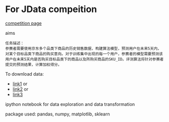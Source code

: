 # For JData compeition

[competition page](http://www.datafountain.cn/#/competitions/247/intro)

aims

```
任务描述：
参赛者需要使用京东多个品类下商品的历史销售数据，构建算法模型，预测用户在未来5天内，对某个目标品类下商品的购买意向。对于训练集中出现的每一个用户，参赛者的模型需要预测该用户在未来5天内是否购买目标品类下的商品以及所购买商品的SKU_ID。评测算法将针对参赛者提交的预测结果，计算加权得分。
```

To download data: 
- [link1](http://122.5.18.194:28080/jdata/JData.7z) or 
- [link2](http://221.0.111.140:28080/jdata/JData.7z) or 
- [link3](http://223.99.62.203:28080/jdata/JData.7z)

ipython notebook for data exploration and data transformation

package used: pandas, numpy, matplotlib, sklearn
